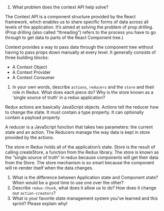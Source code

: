 1. What problem does the context API help solve?

The Context API is a component structure provided by the React framework, which enables us to share specific forms of data across all levels of the application. It’s aimed at solving the problem of prop drilling. (Prop drilling (also called “threading”) refers to the process you have to go through to get data to parts of the React Component tree.)

Context provides a way to pass data through the component tree without having to pass props down manually at every level.
It generally consists of three building blocks:

- A Context Object
- A Context Provider
- A Context Consumer

1. In your own words, describe `actions`, `reducers` and the `store` and their role in Redux. What does each piece do? Why is the store known as a 'single source of truth' in a redux application?

Redux actions are basically JavaScript objects. Actions tell the reducer how to change the state. It must contain a type property. It can optionally contain a payload property

A reducer is a JavaScript function that takes two parameters: the current state and an action. The Reducers manage the way data is kept in store provided by the actions.

The store in Redux holds all of the application’s state. Store is the result of calling createStore, a function from the Redux library.
The store is known as the “single source of truth” in redux because components will get their data from the Store. The store mechanism is so smart because the component will re-render itself when the data changes.

1. What is the difference between Application state and Component state? When would be a good time to use one over the other?
1. Describe `redux-thunk`, what does it allow us to do? How does it change our `action-creators`?
1. What is your favorite state management system you've learned and this sprint? Please explain why!
